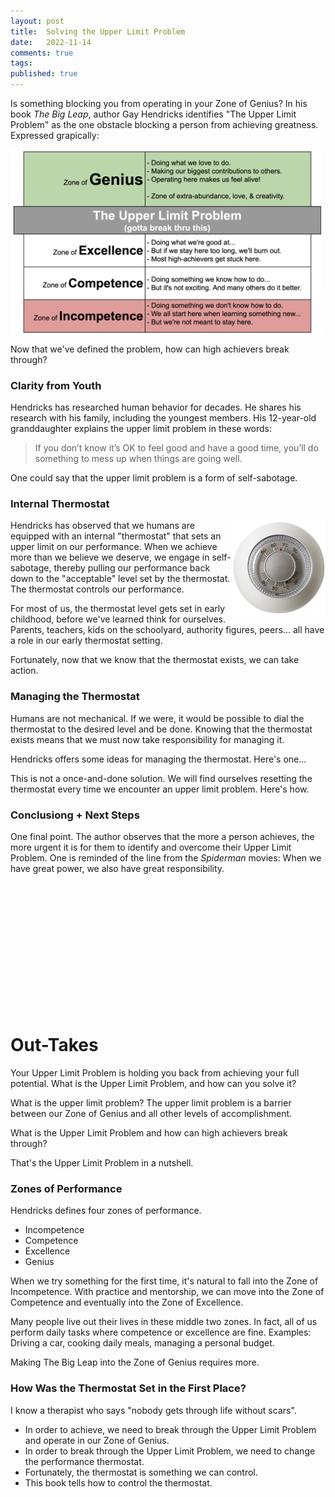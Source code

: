 ```yaml
---
layout: post
title:  Solving the Upper Limit Problem
date:   2022-11-14
comments: true
tags: 
published: true
---
```

Is something blocking you from operating in your Zone of Genius? In his book _The Big Leap_, author Gay Hendricks identifies "The Upper Limit Problem" as the one obstacle blocking a person from achieving greatness. Expressed grapically: 

<a href="/images/Zones_Solving_the_Upper_Limit_Problem_RayHightower.png"><img src="/images/Zones_Solving_the_Upper_Limit_Problem_RayHightower.png" align="center" width="500" padding="20" alt="The Big Leap by Gay Hendricks - Upper Limit Problem Chart - RayHightower" title="The Big Leap by Gay Hendricks - Upper Limit Problem Chart - RayHightower" /></a>

Now that we've defined the problem, how can high achievers break through?

<!--more-->

### Clarity from Youth

Hendricks has researched human behavior for decades. He shares his research with his family, including the youngest members. His 12-year-old granddaughter explains the upper limit problem in these words:

>If you don’t know it’s OK to feel good and have a good time, you’ll do something to mess up when things are going well.

One could say that the upper limit problem is a form of self-sabotage. 

### Internal Thermostat

<img src="/images/generic-thermostat.jpg" align="right" width="150" padding="10" alt="The Big Leap by Gay Hendricks - Thermostat" title="Thermostat - The Big Leap by Gay Hendricks - Thermostat" />

Hendricks has observed that we humans are equipped with an internal "thermostat" that sets an upper limit on our performance. When we achieve more than we believe we deserve, we engage in self-sabotage, thereby pulling our performance back down to the "acceptable" level set by the thermostat. The thermostat controls our performance. 

For most of us, the thermostat level gets set in early childhood, before we've learned think for ourselves. Parents, teachers, kids on the schoolyard, authority figures, peers... all have a role in our early thermostat setting.

Fortunately, now that we know that the thermostat exists, we can take action.

### Managing the Thermostat

Humans are not mechanical. If we were, it would be possible to dial the thermostat to the desired level and be done. Knowing that the thermostat exists means that we must now take responsibility for managing it.

Hendricks offers some ideas for managing the thermostat. Here's one...


This is not a once-and-done solution. We will find ourselves resetting the thermostat every time we encounter an upper limit problem. Here's how.








### Conclusiong + Next Steps

One final point. The author observes that the more a person achieves, the more urgent it is for them to identify and overcome their Upper Limit Problem. One is reminded of the line from the _Spiderman_ movies: When we have great power, we also have great responsibility. 



&nbsp;<br/>
&nbsp;<br/>
&nbsp;<br/>
&nbsp;<br/>
&nbsp;<br/>
&nbsp;<br/>
&nbsp;<br/>
&nbsp;<br/>
&nbsp;<br/>
&nbsp;<br/>
&nbsp;<br/>
&nbsp;<br/>

 
# Out-Takes


Your Upper Limit Problem is holding you back from achieving your full potential. What is the Upper Limit Problem, and how can you solve it?

What is the upper limit problem? The upper limit problem is a barrier between our Zone of Genius and all other levels of accomplishment.



What is the Upper Limit Problem and how can high achievers break through?

That's the Upper Limit Problem in a nutshell.

### Zones of Performance

Hendricks defines four zones of performance.

* Incompetence
* Competence
* Excellence
* Genius

When we try something for the first time, it's natural to fall into the Zone of Incompetence. With practice and mentorship, we can move into the Zone of Competence and eventually into the Zone of Excellence.

Many people live out their lives in these middle two zones. In fact, all of us perform daily tasks where competence or excellence are fine. Examples: Driving a car, cooking daily meals, managing a personal budget.

Making The Big Leap into the Zone of Genius requires more.

### How Was the Thermostat Set in the First Place?

I know a therapist who says "nobody gets through life without scars". 


* In order to achieve, we need to break through the Upper Limit Problem and operate in our Zone of Genius.
* In order to break through the Upper Limit Problem, we need to change the performance thermostat.
* Fortunately, the thermostat is something we can control.
* This book tells how to control the thermostat.
